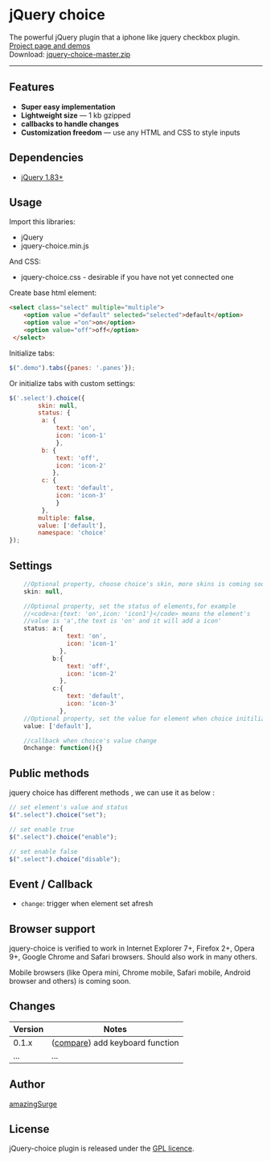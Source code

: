 # jQuery choice

The powerful jQuery plugin that a iphone like jquery checkbox plugin. <a href="http://amazingsurge.github.io/jquery-choice/">Project page and demos</a><br />
Download: <a href="https://github.com/amazingSurge/jquery-choice/archive/master.zip">jquery-choice-master.zip</a>

***

## Features

* **Super easy implementation**
* **Lightweight size** — 1 kb gzipped
* **callbacks to handle changes** 
* **Customization freedom** — use any HTML and CSS to style inputs

## Dependencies
* <a href="http://jquery.com/" target="_blank">jQuery 1.83+</a>

## Usage

Import this libraries:
* jQuery
* jquery-choice.min.js

And CSS:
* jquery-choice.css - desirable if you have not yet connected one


Create base html element:
```html
<select class="select" multiple="multiple">
    <option value ="default" selected="selected">default</option>
    <option value ="on">on</option>
    <option value="off">off</option>
 </select>
```

Initialize tabs:
```javascript
$(".demo").tabs({panes: '.panes'});
```

Or initialize tabs with custom settings:
```javascript
$('.select').choice({
        skin: null,        
        status: {
         a: {
             text: 'on',
             icon: 'icon-1'
             },
         b: {
             text: 'off',
             icon: 'icon-2'
            },
         c: {
             text: 'default',
             icon: 'icon-3'
             }
         },
        multiple: false,
        value: ['default'],
        namespace: 'choice'
});
```



## Settings

```javascript
    //Optional property, choose choice's skin, more skins is coming soon
    skin: null,

    //Optional property, set the status of elements,for example 
    //<code>a:{text: 'on',icon: 'icon1'}</code> means the element's 
    //value is 'a',the text is 'on' and it will add a icon'
    status: a:{
                text: 'on',
                icon: 'icon-1'
              },
            b:{
                text: 'off',
                icon: 'icon-2'
              },
            c:{
                text: 'default',
                icon: 'icon-3'
              },
    //Optional property, set the value for element when choice initilize
    value: ['default'],

    //callback when choice's value change
    Onchange: function(){}
```

## Public methods

jquery choice has different methods , we can use it as below :
```javascript
// set element's value and status
$(".select").choice("set");

// set enable true
$(".select").choice("enable");

// set enable false
$(".select").choice("disable");
```

## Event / Callback

* <code>change</code>: trigger when element set afresh

## Browser support
jquery-choice is verified to work in Internet Explorer 7+, Firefox 2+, Opera 9+, Google Chrome and Safari browsers. Should also work in many others.

Mobile browsers (like Opera mini, Chrome mobile, Safari mobile, Android browser and others) is coming soon.

## Changes

| Version | Notes                                                            |
|---------|------------------------------------------------------------------|
|   0.1.x | ([compare][compare-1.1]) add keyboard function                   |
|     ... | ...                                                              |

[compare-1.1]: https://github.com/amazingSurge/jquery-choice/compare/v1.1.0...v1.2.0

## Author
[amazingSurge](http://amazingSurge.com)

## License
jQuery-choice plugin is released under the <a href="https://github.com/amazingSurge/jquery-choice/blob/master/LICENCE.GPL" target="_blank">GPL licence</a>.


